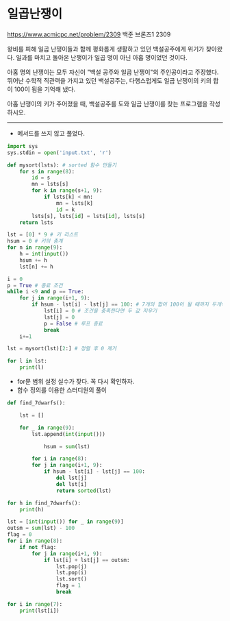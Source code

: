 # 일곱난쟁이

https://www.acmicpc.net/problem/2309
백준 브론즈1 2309

왕비를 피해 일곱 난쟁이들과 함께 평화롭게 생활하고 있던 백설공주에게 위기가 찾아왔다. 일과를 마치고 돌아온 난쟁이가 일곱 명이 아닌 아홉 명이었던 것이다.

아홉 명의 난쟁이는 모두 자신이 "백설 공주와 일곱 난쟁이"의 주인공이라고 주장했다. 뛰어난 수학적 직관력을 가지고 있던 백설공주는, 다행스럽게도 일곱 난쟁이의 키의 합이 100이 됨을 기억해 냈다.

아홉 난쟁이의 키가 주어졌을 때, 백설공주를 도와 일곱 난쟁이를 찾는 프로그램을 작성하시오.

---

* 메서드를 쓰지 않고 풀었다.

```python
import sys
sys.stdin = open('input.txt', 'r')

def mysort(lsts): # sorted 함수 만들기
    for s in range(8):
        id = s
        mn = lsts[s]
        for k in range(s+1, 9):
            if lsts[k] < mn:
                mn = lsts[k]
                id = k
        lsts[s], lsts[id] = lsts[id], lsts[s]
    return lsts

lst = [0] * 9 # 키 리스트
hsum = 0 # 키의 총계
for n in range(9):
    h = int(input())
    hsum += h
    lst[n] += h

i = 0
p = True # 종료 조건
while i <9 and p == True:
    for j in range(i+1, 9):
        if hsum - lst[i] - lst[j] == 100: # 7개의 합이 100이 될 때까지 두개씩 빼기
            lst[i] = 0 # 조건을 충족한다면 두 값 지우기
            lst[j] = 0
            p = False # 루프 종료
            break
    i+=1

lst = mysort(lst)[2:] # 정렬 후 0 제거

for l in lst:
    print(l)
```
* for문 범위 설정 실수가 잦다. 꼭 다시 확인하자.
* 함수 정의를 이용한 스터디원의 풀이

```python
def find_7dwarfs():

    lst = []

    for _ in range(9):
        lst.append(int(input()))

		    hsum = sum(lst)

	    for i in range(8):
        for j in range(i+1, 9):
            if hsum - lst[i] - lst[j] == 100:
                del lst[j]
                del lst[i]
                return sorted(lst)

for h in find_7dwarfs():
    print(h)
```

```python
lst = [int(input()) for _ in range(9)]
outsm = sum(lst) - 100
flag = 0
for i in range(8):
    if not flag:
        for j in range(i+1, 9):
            if lst[i] + lst[j] == outsm:
                lst.pop(j)
                lst.pop(i)
                lst.sort()
                flag = 1
                break

for i in range(7):
    print(lst[i])
```